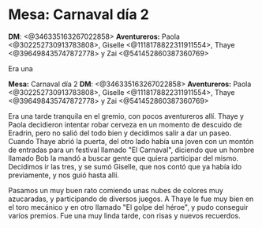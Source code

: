 # **Mesa:** Carnaval día 2
**DM**: <@346335163267022858> 
**Aventureros:** Paola <@302252730913783808>, Giselle <@1118178822311911554>, Thaye <@396498435747872778> y Zai <@541452860387360769>  

Era una

**Mesa:** Carnaval día 2
**DM**: <@346335163267022858> 
**Aventureros:** Paola <@302252730913783808>, Giselle <@1118178822311911554>, Thaye <@396498435747872778> y Zai <@541452860387360769>  

Era una tarde tranquila en el gremio, con pocos aventureros allí. Thaye y Paola decidieron intentar robar cerveza en un momento de descuido de Eradrin, pero no salió del todo bien y decidimos salir a dar un paseo. Cuando Thaye abrió la puerta, del otro lado había una joven con un montón de entradas para un festival llamado "El Carnaval", diciendo que un hombre llamado Bob la mandó a buscar gente que quiera participar del mismo. Decidimos ir las tres, y se sumó Giselle, que nos contó que ya había ido previamente, y nos guió hasta allí.

Pasamos un muy buen rato comiendo unas nubes de colores muy azucaradas, y participando de diversos juegos. A Thaye le fue muy bien en el toro mecánico y en otro llamado "El golpe del héroe", y pudo conseguir varios premios. Fue una muy linda tarde, con risas y nuevos recuerdos.

